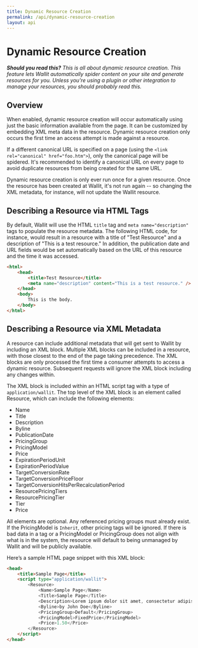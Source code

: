 ```yaml
---
title: Dynamic Resource Creation
permalink: /api/dynamic-resource-creation
layout: api
---
```

# Dynamic Resource Creation

***Should you read this?** This is all about dynamic resource creation. This feature lets Wallit automatically spider content on your site and generate resources for you. Unless you're using a plugin or other integration to manage your resources, you should probably read this.*

## Overview

When enabled, dynamic resource creation will occur automatically using just the basic information available from the page. It can be customized by embedding XML meta data in the resource. Dynamic resource creation only occurs the first time an access attempt is made against a resource.

If a different canonical URL is specified on a page (using the `<link rel="canonical" href="foo.htm">`), only the canonical page will be spidered. It's recommended to identify a canonical URL on every page to avoid duplicate resources from being created for the same URL.

Dynamic resource creation is only ever run once for a given resource. Once the resource has been created at Wallit, it's not run again -- so changing the XML metadata, for instance, will not update the Wallit resource.

## Describing a Resource via HTML Tags

By default, Wallit will use the HTML `title` tag and `meta name="description"` tags to populate the resource metadata. The following HTML code, for instance, would result in a resource with a title of "Test Resource" and a description of "This is a test resource." In addition, the publication date and URL fields would be set automatically based on the URL of this resource and the time it was accessed.

```html
<html>
    <head>
        <title>Test Resource</title>
        <meta name="description" content="This is a test resource." />
    </head>
    <body>
        This is the body.
    </body>
</html>
```

## Describing a Resource via XML Metadata

A resource can include additional metadata that will get sent to Wallit by including an XML block. Multiple XML blocks can be included in a resource, with those closest to the end of the page taking precedence. The XML blocks are only processed the first time a consumer attempts to access a dynamic resource. Subsequent requests will ignore the XML block including any changes within.

The XML block is included within an HTML script tag with a type of `application/wallit`. The top level of the XML block is an element called Resource, which can include the following elements:

* Name
* Title
* Description
* Byline
* PublicationDate
* PricingGroup
* PricingModel
* Price
* ExpirationPeriodUnit
* ExpirationPeriodValue
* TargetConversionRate
* TargetConversionPriceFloor
* TargetConversionHitsPerRecalculationPeriod
* ResourcePricingTiers
* ResourcePricingTier
* Tier
* Price

All elements are optional. Any referenced pricing groups must already exist. If the PricingModel is `Inherit`, other pricing tags will be ignored. If there is bad data in a tag or a PricingModel or PricingGroup does not align with what is in the system, the resource will default to being unmanaged by Wallit and will be publicly available.

Here’s a sample HTML page snippet with this XML block:

```html
<head>
    <title>Sample Page</title>
    <script type="application/wallit">
        <Resource>
            <Name>Sample Page</Name>
            <Title>Sample Page</Title>
            <Description>Lorem ipsum dolor sit amet, consectetur adipiscing elit. Cras id elementum ante, ut aliquet tortor. Curabitur a facilisis odio, eu iaculis dolor. Pellentesque condimentum ut enim et pulvinar.</Description>
            <Byline>by John Doe</Byline>
            <PricingGroup>Default</PricingGroup>
            <PricingModel>FixedPrice</PricingModel>
            <Price>1.50</Price>
        </Resource>
    </script>
</head>
```
